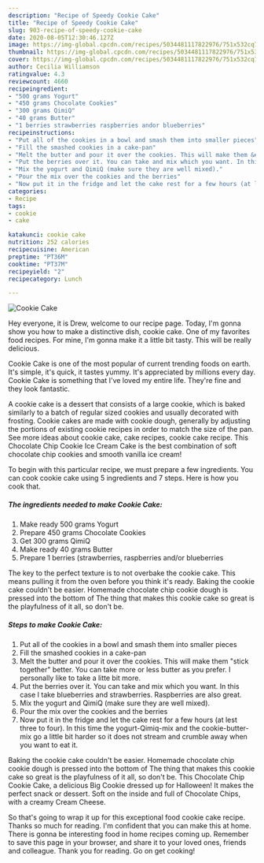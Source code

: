 ```yaml
---
description: "Recipe of Speedy Cookie Cake"
title: "Recipe of Speedy Cookie Cake"
slug: 903-recipe-of-speedy-cookie-cake
date: 2020-08-05T12:30:46.127Z
image: https://img-global.cpcdn.com/recipes/5034481117822976/751x532cq70/cookie-cake-recipe-main-photo.jpg
thumbnail: https://img-global.cpcdn.com/recipes/5034481117822976/751x532cq70/cookie-cake-recipe-main-photo.jpg
cover: https://img-global.cpcdn.com/recipes/5034481117822976/751x532cq70/cookie-cake-recipe-main-photo.jpg
author: Cecilia Williamson
ratingvalue: 4.3
reviewcount: 4660
recipeingredient:
- "500 grams Yogurt"
- "450 grams Chocolate Cookies"
- "300 grams QimiQ"
- "40 grams Butter"
- "1 berries strawberries raspberries andor blueberries"
recipeinstructions:
- "Put all of the cookies in a bowl and smash them into smaller pieces"
- "Fill the smashed cookies in a cake-pan"
- "Melt the butter and pour it over the cookies. This will make them &#34;stick together&#34; better. You can take more or less butter as you prefer. I personally like to take a litte bit more."
- "Put the berries over it. You can take and mix which you want. In this case I take blueberries and strawberries. Raspberries are also great."
- "Mix the yogurt and QimiQ (make sure they are well mixed)."
- "Pour the mix over the cookies and the berries"
- "Now put it in the fridge and let the cake rest for a few hours (at lest three to four). In this time the yogurt-Qimiq-mix and the cookie-butter-mix go a little bit harder so it does not stream and crumble away when you want to eat it."
categories:
- Recipe
tags:
- cookie
- cake

katakunci: cookie cake 
nutrition: 252 calories
recipecuisine: American
preptime: "PT36M"
cooktime: "PT37M"
recipeyield: "2"
recipecategory: Lunch

---
```



![Cookie Cake](https://img-global.cpcdn.com/recipes/5034481117822976/751x532cq70/cookie-cake-recipe-main-photo.jpg)

Hey everyone, it is Drew, welcome to our recipe page. Today, I'm gonna show you how to make a distinctive dish, cookie cake. One of my favorites food recipes. For mine, I'm gonna make it a little bit tasty. This will be really delicious.

Cookie Cake is one of the most popular of current trending foods on earth. It's simple, it's quick, it tastes yummy. It's appreciated by millions every day. Cookie Cake is something that I've loved my entire life. They're fine and they look fantastic.

A cookie cake is a dessert that consists of a large cookie, which is baked similarly to a batch of regular sized cookies and usually decorated with frosting. Cookie cakes are made with cookie dough, generally by adjusting the portions of existing cookie recipes in order to match the size of the pan. See more ideas about cookie cake, cake recipes, cookie cake recipe. This Chocolate Chip Cookie Ice Cream Cake is the best combination of soft chocolate chip cookies and smooth vanilla ice cream!


To begin with this particular recipe, we must prepare a few ingredients. You can cook cookie cake using 5 ingredients and 7 steps. Here is how you cook that.

<!--inarticleads1-->

##### The ingredients needed to make Cookie Cake:

1. Make ready 500 grams Yogurt
1. Prepare 450 grams Chocolate Cookies
1. Get 300 grams QimiQ
1. Make ready 40 grams Butter
1. Prepare 1 berries (strawberries, raspberries and/or blueberries


The key to the perfect texture is to not overbake the cookie cake. This means pulling it from the oven before you think it&#39;s ready. Baking the cookie cake couldn&#39;t be easier. Homemade chocolate chip cookie dough is pressed into the bottom of The thing that makes this cookie cake so great is the playfulness of it all, so don&#39;t be. 

<!--inarticleads2-->

##### Steps to make Cookie Cake:

1. Put all of the cookies in a bowl and smash them into smaller pieces
1. Fill the smashed cookies in a cake-pan
1. Melt the butter and pour it over the cookies. This will make them &#34;stick together&#34; better. You can take more or less butter as you prefer. I personally like to take a litte bit more.
1. Put the berries over it. You can take and mix which you want. In this case I take blueberries and strawberries. Raspberries are also great.
1. Mix the yogurt and QimiQ (make sure they are well mixed).
1. Pour the mix over the cookies and the berries
1. Now put it in the fridge and let the cake rest for a few hours (at lest three to four). In this time the yogurt-Qimiq-mix and the cookie-butter-mix go a little bit harder so it does not stream and crumble away when you want to eat it.


Baking the cookie cake couldn&#39;t be easier. Homemade chocolate chip cookie dough is pressed into the bottom of The thing that makes this cookie cake so great is the playfulness of it all, so don&#39;t be. This Chocolate Chip Cookie Cake, a delicious Big Cookie dressed up for Halloween! It makes the perfect snack or dessert. Soft on the inside and full of Chocolate Chips, with a creamy Cream Cheese. 

So that's going to wrap it up for this exceptional food cookie cake recipe. Thanks so much for reading. I'm confident that you can make this at home. There is gonna be interesting food in home recipes coming up. Remember to save this page in your browser, and share it to your loved ones, friends and colleague. Thank you for reading. Go on get cooking!
